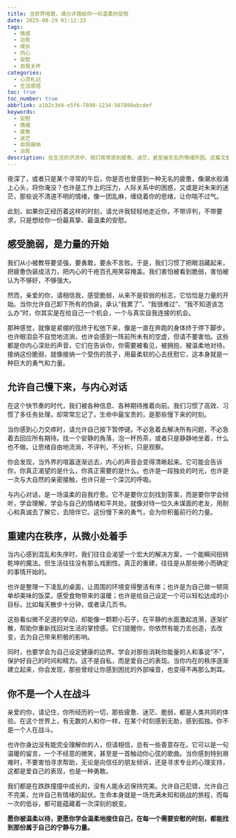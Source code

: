 ```yaml
---
title: 当世界喧嚣，请允许我给你一份温柔的安慰
date: 2025-08-29 01:12:33
tags:
  - 情感
  - 治愈
  - 成长
  - 内心
  - 安慰
  - 自我关怀
categories:
  - 心灵札记
  - 生活感悟
toc: true
toc_number: true
abbrlink: a1b2c3d4-e5f6-7890-1234-567890abcdef
keywords:
  - 安慰
  - 情绪
  - 疲惫
  - 迷茫
  - 自我接纳
  - 治愈
description: 在生活的洪流中，我们常常感到疲惫、迷茫，甚至被无名的情绪所困。这篇文章，不是要告诉你如何变得强大，而是想轻轻地拥抱你，告诉你，感受脆弱是力量的开始。让我们一起，在喧嚣中找到内心的宁静，学会温柔地接住自己，重新点燃希望的微光。
---
```


夜深了，或者只是某个寻常的午后，你是否也曾感到一种无名的疲惫，像潮水般涌上心头，将你淹没？也许是工作上的压力，人际关系中的困惑，又或是对未来的迷茫，那些说不清道不明的情绪，像一团乱麻，缠绕着你的思绪，让你喘不过气。

此刻，如果你正经历着这样的时刻，请允许我轻轻地走近你，不带评判，不带要求，只是想给你一份最真挚、最温柔的安慰。

## 感受脆弱，是力量的开始

我们从小被教导要坚强，要勇敢，要永不言败。于是，我们习惯了把眼泪藏起来，把疲惫伪装成活力，把内心的千疮百孔用笑容掩盖。我们害怕被看到脆弱，害怕被认为不够好，不够强大。

然而，亲爱的你，请相信我，感受脆弱，从来不是软弱的标志，它恰恰是力量的开始。当你允许自己卸下所有的伪装，承认“我累了”、“我很难过”、“我不知道该怎么办”时，你其实是在给自己一个机会，一个与真实自我连接的机会。

那种感觉，就像是紧绷的弦终于松弛下来，像是一直在奔跑的身体终于停下脚步。也许眼泪会不自觉地流淌，也许会感到一阵前所未有的空虚，但请不要害怕。这些都是你内心深处的声音，它们在告诉你，你需要被看见，被拥抱，被温柔地对待。接纳这份脆弱，就像接纳一个受伤的孩子，用最柔软的心去抚慰它，这本身就是一种巨大的勇气和力量。

## 允许自己慢下来，与内心对话

在这个快节奏的时代，我们被各种信息、各种期待推着向前。我们习惯了高效、习惯了多任务处理，却常常忘记了，生命中最宝贵的，是那些慢下来的时刻。

当你感到心力交瘁时，请允许自己按下暂停键。不必急着去解决所有问题，不必急着去回应所有期待。找一个安静的角落，泡一杯热茶，或者只是静静地坐着，什么也不做。让思绪自由地流淌，不评判，不分析，只是观察。

你会发现，当外界的喧嚣逐渐远去，内心的声音会变得清晰起来。它可能会告诉你，你真正渴望的是什么，你真正需要的是什么。也许是一段独处的时光，也许是一次与大自然的亲密接触，也许只是一个深沉的呼吸。

与内心对话，是一场温柔的自我疗愈。它不是要你立刻找到答案，而是要你学会倾听，学会理解，学会与自己的情绪和平共处。就像对待一位久未谋面的老友，用耐心和真诚去了解它，去陪伴它。这份慢下来的勇气，会为你积蓄前行的力量。

## 重建内在秩序，从微小处着手

当内心感到混乱和失序时，我们往往会渴望一个宏大的解决方案，一个能瞬间扭转乾坤的魔法。但生活往往没有那么戏剧性。真正的重建，往往是从那些微小而确定的事情开始的。

也许是整理一下凌乱的桌面，让周围的环境变得整洁有序；也许是为自己做一顿简单却美味的饭菜，感受食物带来的温暖；也许是给自己设定一个可以轻松达成的小目标，比如每天散步十分钟，或者读几页书。

这些看似微不足道的举动，却能像一颗颗小石子，在平静的水面激起涟漪，逐渐扩散，帮助你重新找回对生活的掌控感。它们提醒你，你依然有能力去创造，去改变，去为自己带来积极的影响。

同时，也要学会为自己设定健康的边界。学会对那些消耗你能量的人和事说“不”，保护好自己的时间和精力。这不是自私，而是爱自己的表现。当你内在的秩序逐渐建立起来，你会发现，那些曾经让你感到困扰的外部噪音，也变得不再那么刺耳。

## 你不是一个人在战斗

亲爱的你，请记住，你所经历的一切，那些疲惫、迷茫、脆弱，都是人类共同的体验。在这个世界上，有无数的人和你一样，在某个时刻感到无助，感到孤独。你不是一个人在战斗。

也许你身边没有能完全理解你的人，但请相信，总有一些善意存在。它可以是一句温暖的留言，一个不经意的微笑，甚至是一首触动你心弦的歌曲。当你感到特别艰难时，不要害怕寻求帮助，无论是向信任的朋友倾诉，还是寻求专业的心理支持，这都是爱自己的表现，也是一种勇敢。

我们都是在跌跌撞撞中成长的，没有人能永远保持完美。允许自己犯错，允许自己不完美，允许自己有情绪的起伏。生命本身就是一场充满未知和挑战的旅程，而每一次的低谷，都可能蕴藏着一次深刻的蜕变。

**愿你被温柔以待，更愿你学会温柔地接住自己，在每一个需要安慰的时刻，都能找到那份属于自己的宁静与力量。**